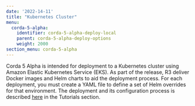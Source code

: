 ```yaml
---
date: '2022-14-11'
title: "Kubernetes Cluster"
menu:
  corda-5-alpha:
    identifier: corda-5-alpha-deploy-local
    parent: corda-5-alpha-deploy-options
    weight: 2000
section_menu: corda-5-alpha
---
```

Corda 5 Alpha is intended for deployment to a Kubernetes cluster using Amazon Elastic Kubernetes Service (EKS).
As part of the release, R3 deliver Docker images and Helm charts to aid the deployment process.
For each deployment, you must create a YAML file to define a set of Helm overrides for that environment. 
The deployment and its configuration process is described [here](../deployment-tutorials/tutorial-k8s.html) in the Tutorials section.
